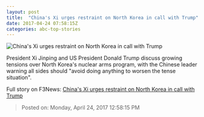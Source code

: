 ```yaml
---
layout: post
title:  "China's Xi urges restraint on North Korea in call with Trump"
date: 2017-04-24 07:58:15Z
categories: abc-top-stories
---
```


![China's Xi urges restraint on North Korea in call with Trump](http://www.abc.net.au/news/image/8257896-1x1-700x700.jpg)

President Xi Jinping and US President Donald Trump discuss growing tensions over North Korea's nuclear arms program, with the Chinese leader warning all sides should "avoid doing anything to worsen the tense situation".


Full story on F3News: [China's Xi urges restraint on North Korea in call with Trump](http://www.f3nws.com/n/HyzvtD)

> Posted on: Monday, April 24, 2017 12:58:15 PM
